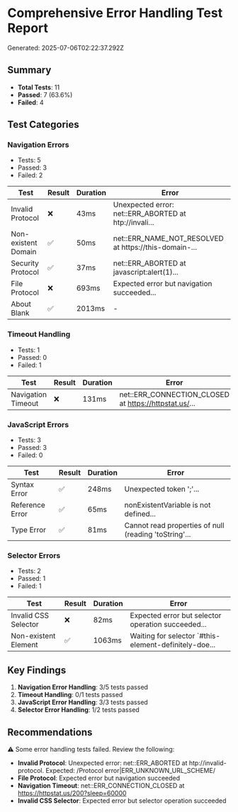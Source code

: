 # Comprehensive Error Handling Test Report

Generated: 2025-07-06T02:22:37.292Z

## Summary

- **Total Tests**: 11
- **Passed**: 7 (63.6%)
- **Failed**: 4

## Test Categories

### Navigation Errors

- Tests: 5
- Passed: 3
- Failed: 2

| Test                | Result | Duration | Error                                                 |
| ------------------- | ------ | -------- | ----------------------------------------------------- |
| Invalid Protocol    | ❌     | 43ms     | Unexpected error: net::ERR_ABORTED at htp://invali... |
| Non-existent Domain | ✅     | 50ms     | net::ERR_NAME_NOT_RESOLVED at https://this-domain-... |
| Security Protocol   | ✅     | 37ms     | net::ERR_ABORTED at javascript:alert(1)...            |
| File Protocol       | ❌     | 693ms    | Expected error but navigation succeeded...            |
| About Blank         | ✅     | 2013ms   | -                                                     |

### Timeout Handling

- Tests: 1
- Passed: 0
- Failed: 1

| Test               | Result | Duration | Error                                                 |
| ------------------ | ------ | -------- | ----------------------------------------------------- |
| Navigation Timeout | ❌     | 131ms    | net::ERR_CONNECTION_CLOSED at https://httpstat.us/... |

### JavaScript Errors

- Tests: 3
- Passed: 3
- Failed: 0

| Test            | Result | Duration | Error                                                 |
| --------------- | ------ | -------- | ----------------------------------------------------- |
| Syntax Error    | ✅     | 248ms    | Unexpected token ';'...                               |
| Reference Error | ✅     | 65ms     | nonExistentVariable is not defined...                 |
| Type Error      | ✅     | 81ms     | Cannot read properties of null (reading 'toString'... |

### Selector Errors

- Tests: 2
- Passed: 1
- Failed: 1

| Test                 | Result | Duration | Error                                                 |
| -------------------- | ------ | -------- | ----------------------------------------------------- |
| Invalid CSS Selector | ❌     | 82ms     | Expected error but selector operation succeeded...    |
| Non-existent Element | ✅     | 1063ms   | Waiting for selector `#this-element-definitely-doe... |

## Key Findings

1. **Navigation Error Handling**: 3/5 tests passed
2. **Timeout Handling**: 0/1 tests passed
3. **JavaScript Error Handling**: 3/3 tests passed
4. **Selector Error Handling**: 1/2 tests passed

## Recommendations

⚠️ Some error handling tests failed. Review the following:

- **Invalid Protocol**: Unexpected error: net::ERR_ABORTED at htp://invalid-protocol. Expected:
  /Protocol error|ERR_UNKNOWN_URL_SCHEME/
- **File Protocol**: Expected error but navigation succeeded
- **Navigation Timeout**: net::ERR_CONNECTION_CLOSED at https://httpstat.us/200?sleep=60000
- **Invalid CSS Selector**: Expected error but selector operation succeeded
